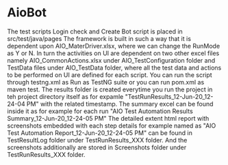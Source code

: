 # AioBot

The test scripts Login check and Create Bot script is placed in src/test/java/pages
The framework is built in such a way that it is dependent upon AIO_MaterDriver.xlsx, where we can change the RunMode as Y or N.
In turn the activities on UI are dependent on two other excel files namely AIO_CommonActions.xlsx under AIO_TestConfiguration folder and TestData files under AIO_TestData folder, where all the test data and actions to be performed on UI are defined for each script.
You can run the script through testng.xml as Run as TestNG suite or you can run pom.xml as maven test.
The results folder is created everytime you run the project in teh project directory itself as for expamle "TestRunResults_12-Jun-20_12-24-04 PM" with the related timestamp.
The summary excel can be found inside it as for example for each run "AIO Test Automation Results Summary_12-Jun-20_12-24-05 PM"
The detailed extent html report with screenshots embedded with each step details for example named as "AIO Test Automation Report_12-Jun-20_12-24-05 PM" can be found in TestResultLog folder under TestRunResults_XXX folder.
And the screenshots additionally are stored in Screenshots folder under TestRunResults_XXX folder.
